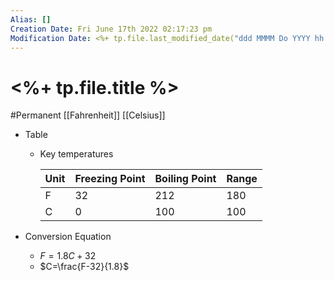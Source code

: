 ```yaml
---
Alias: []
Creation Date: Fri June 17th 2022 02:17:23 pm 
Modification Date: <%+ tp.file.last_modified_date("ddd MMMM Do YYYY hh:mm:ss a") %>
---
```

# <%+ tp.file.title %>
#Permanent [[Fahrenheit]] [[Celsius]]

- Table
	- Key temperatures
	  
		| Unit | Freezing Point | Boiling Point | Range |
		| ---- | -------------- | ------------- | ----- |
		| F    | 32             | 212           | 180   |
		| C    | 0              | 100           | 100   |
	
- Conversion Equation
	- $F=1.8C+32$
	- $C=\frac{F-32}{1.8}$